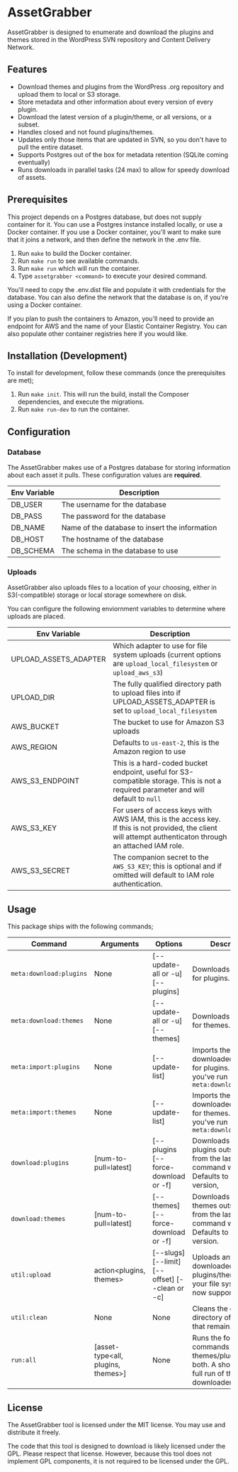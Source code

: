 # AssetGrabber

AssetGrabber is designed to enumerate and download the plugins and themes stored in the WordPress SVN repository and
Content Delivery Network.

## Features

* Download themes and plugins from the WordPress .org repository and upload them to local or S3 storage.
* Store metadata and other information about every version of every plugin.
* Download the latest version of a plugin/theme, or all versions, or a subset.
* Handles closed and not found plugins/themes.
* Updates only those items that are updated in SVN, so you don't have to pull the entire dataset.
* Supports Postgres out of the box for metadata retention (SQLite coming eventually)
* Runs downloads in parallel tasks (24 max) to allow for speedy download of assets.

## Prerequisites

This project depends on a Postgres database, but does not supply container for it. You can use a Postgres instance
installed locally, or use a Docker container. If you use a Docker container, you'll want to make sure that it
joins a network, and then define the network in the .env file.

1. Run `make` to build the Docker container.
2. Run `make run` to see available commands.
3. Run `make run` which will run the container.
4. Type `assetgrabber <command>` to execute your desired command.

You'll need to copy the .env.dist file and populate it with credentials for the database. You can also define the
network that the database is on, if you're using a Docker container.

If you plan to push the containers to Amazon, you'll need to provide an endpoint for AWS and the name of your Elastic
Container Registry. You can also populate other container registries here if you would like.

## Installation (Development)

To install for development, follow these commands (once the prerequisites are met);

1. Run `make init`. This will run the build, install the Composer dependencies, and execute the migrations.
2. Run `make run-dev` to run the container.

## Configuration

### Database

The AssetGrabber makes use of a Postgres database for storing information about each asset it pulls. These configuration
values are **required**.

| Env Variable | Description                                    |
|--------------|------------------------------------------------|
| DB_USER      | The username for the database                  |
| DB_PASS      | The password for the database                  |
| DB_NAME      | Name of the database to insert the information |
| DB_HOST      | The hostname of the database                   |
| DB_SCHEMA    | The schema in the database to use              |

### Uploads

AssetGrabber also uploads files to a location of your choosing, either in S3(-compatible) storage or local storage
somewhere on disk.

You can configure the following enviornment variables to determine where uploads are placed.

| Env Variable          | Description                                                                                                                                                 |
|-----------------------|-------------------------------------------------------------------------------------------------------------------------------------------------------------|
| UPLOAD_ASSETS_ADAPTER | Which adapter to use for file system uploads (current options are `upload_local_filesystem` or `upload_aws_s3`)                                             |
| UPLOAD_DIR            | The fully qualified directory path to upload files into if UPLOAD_ASSETS_ADAPTER is set to `upload_local_filesystem`                                        |
| AWS_BUCKET            | The bucket to use for Amazon S3 uploads                                                                                                                     |
| AWS_REGION            | Defaults to `us-east-2`, this is the Amazon region to use                                                                                                   |
| AWS_S3_ENDPOINT       | This is a hard-coded bucket endpoint, useful for S3-compatible storage. This is not a required parameter and will default to `null`                         |
| AWS_S3_KEY            | For users of access keys with AWS IAM, this is the access key. If this is not provided, the client will attempt authenticaton through an attached IAM role. |
| AWS_S3_SECRET         | The companion secret to the `AWS_S3_KEY`; this is optional and if omitted will default to IAM role authentication.                                          |

## Usage

This package ships with the following commands;

| Command                 | Arguments                          | Options                                        | Description                                                                                           |
|-------------------------|------------------------------------|------------------------------------------------|-------------------------------------------------------------------------------------------------------|
| `meta:download:plugins` | None                               | [--update-all or -u] [--plugins]               | Downloads metadata for plugins.                                                                       |
| `meta:download:themes`  | None                               | [--update-all or -u] [--themes]                | Downloads metadata for themes.                                                                        |
| `meta:import:plugins`   | None                               | [--update-list]                                | Imports the downloaded metadata for plugins. Assumes you've run `meta:download:plugins`               |
| `meta:import:themes`    | None                               | [--update-list]                                | Imports the downloaded metadata for themes. Assumes you've run `meta:download:themes`                 |
| `download:plugins`      | [num-to-pull=latest]               | [--plugins [--force-download or -f]            | Downloads any plugins outstanding from the last time the command was run. Defaults to latest version, |
| `download:themes`       | [num-to-pull=latest]               | [--themes] [--force-download or  -f]           | Downloads any themes outstanding from the last time the command was run. Defaults to latest version.  |
| `util:upload`           | action<plugins, themes>            | [--slugs] [--limit] [--offset] [--clean or -c] | Uploads any downloaded plugins/themes to your file system (right now supports S3).                    |
| `util:clean`            | None                               | None                                           | Cleans the data directory of any files that remain.                                                   |  
| `run:all`               | [asset-type<all, plugins, themes>] | None                                           | Runs the four commands for themes/plugins or both. A shortcut to a full run of the downloader.        |

## License

The AssetGrabber tool is licensed under the MIT license. You may use and distribute it freely.

The code that this tool is designed to download is likely licensed under the GPL. Please respect that license. However,
because this tool does not implement GPL components, it is not required to be licensed under the GPL.
